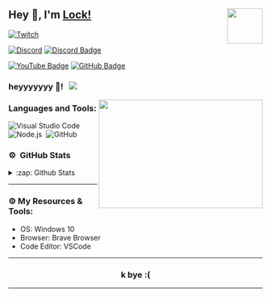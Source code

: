 ## Hey 👋, I'm [Lock!](https://github.com/LockDTB) <img align="right" height="70" width="70" alt="" src="https://cdn.discordapp.com/attachments/819865029670862860/864051629510492160/Tyler_emoji.png" />

[![Twitch](https://img.shields.io/twitch/status/LockDTB?style=social)](https://img.shields.io/twitch/status/LockDTB?style=social)

[![Discord](https://img.shields.io/discord/729297852852862977?logo=discord)](https://img.shields.io/discord/729297852852862977?logo=discord)
[![Discord Badge](https://img.shields.io/badge/-Discord-0e76a8?style=flat-square&logo=Discord&logoColor=white)](https://discord.gg/GPfCw4T8Z7)

[![YouTube Badge](https://img.shields.io/badge/-YouTube-e02828?style=flat-square&logo=YouTube&logoColor=white)](https://www.youtube.com/channel/UC1ce0f6-IxvaiwwsmaBE0Bw)
[![GitHub Badge](https://img.shields.io/badge/-GitHub-ffffff?style=flat-square&logo=Github&logoColor=black)](https://github.com/LockDTB)

### heyyyyyyy 🖤! &nbsp; ![](https://komarev.com/ghpvc/?username=LockDTB&label=Views&color=blue&style=plastic)



<img align="right" height="215" width="325" alt="" src="https://cdn.dribbble.com/users/416610/screenshots/4801105/coding_desk_flat_vector_ui_ux_design_illustration_motion_animation_gif2.gif" />


### Languages and Tools:

![Visual Studio Code](https://img.shields.io/badge/-Visual%20Studio%20Code-333333?style=flat&logo=visual-studio-code&logoColor=007ACC)&nbsp;
![Node.js](https://img.shields.io/badge/-Node.js-333333?style=flat&logo=node.js)&nbsp;
![GitHub](https://img.shields.io/badge/-GitHub-333333?style=flat&logo=github)&nbsp;

### ⚙️ &nbsp;GitHub Stats

  <details>
<summary>:zap: Github Stats</summary>

  <img align="left" alt="LockDTB's Github Stats" src="https://lock-dtb-q1zhqqxn4-lockdtb.vercel.app/api?username=LockDTB&show_icons=true&hide_border=true" />

  </details>

---

### ⚙️ My Resources & Tools:

- OS: Windows 10
- Browser: Brave Browser
- Code Editor: VSCode

---

<h3 align=center>k bye :( </h3>

---
